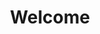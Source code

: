 ---
title: Welcome
widgets:
  - widget: about
    title: About Me
    weight: 10
  - widget: contact
    title: Contact
    weight: 20
  - widget: experience
    title: Experience
    weight: 30
  - widget: field
    title: Field
    weight: 40

---